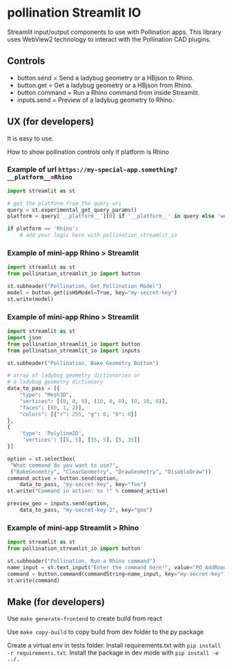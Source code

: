 # pollination Streamlit IO

Streamlit input/output components to use with Pollination apps. This library uses 
WebView2 technology to interact with the Pollination CAD plugins.

## Controls
* button.send = Send a ladybug geometry or a HBjson to Rhino.
* button.get = Get a ladybug geometry or a HBjson from Rhino.
* button.command = Run a Rhino command from inside Streamlit.
* inputs.send = Preview of a ladybug geometry to Rhino.

## UX (for developers)
It is easy to use.

How to show pollination controls only if platform is Rhino

### Example of url `https://my-special-app.something?__platform__=Rhino`
```python
import streamlit as st

# get the platform from the query uri
query = st.experimental_get_query_params()
platform = query['__platform__'][0] if '__platform__' in query else 'web'

if platform == 'Rhino':
    # add your logic here with pollination_streamlit_io
```

### Example of mini-app Rhino > Streamlit

```python
import streamlit as st
from pollination_streamlit_io import button

st.subheader("Pollination, Get Pollination Model")
model = button.get(isHbModel=True, key="my-secret-key")
st.write(model)
```

### Example of mini-app Rhino > Streamlit

```python
import streamlit as st
import json
from pollination_streamlit_io import button
from pollination_streamlit_io import inputs

st.subheader("Pollination, Bake Geometry Button")

# array of ladybug geometry dictionaries or 
# a ladybug geometry dictionary
data_to_pass = [{
    "type": "Mesh3D",
    "vertices": [(0, 0, 0), (10, 0, 0), (0, 10, 0)],
    "faces": [(0, 1, 2)],
    "colors": [{"r": 255, "g": 0, "b": 0}]
}, 
{ 
    'type': 'Polyline2D',
     'vertices': [[5, 5], [35, 5], [5, 35]] 
}]

option = st.selectbox(
 "What command do you want to use?",
 ("BakeGeometry", "ClearGeometry", "DrawGeometry", "DisableDraw"))
command_active = button.send(option,
    data_to_pass, "my-secret-key", key="foo")
st.write("Command in action: %s !" % command_active)

preview_geo = inputs.send(option,
    data_to_pass, "my-secret-key-2", key="goo")
```

### Example of mini-app Streamlit > Rhino

```python
import streamlit as st
from pollination_streamlit_io import button

st.subheader("Pollination, Run a Rhino command")
name_input = st.text_input("Enter the command here!", value="PO_AddRooms")
command = button.command(commandString=name_input, key="my-secret-key")
st.write(command)
```

## Make (for developers)
Use `make generate-frontend` to create build from react

Use `make copy-build` to copy build from dev folder to the py package

Create a virtual env in tests folder. Install requirements.txt with `pip install -r requirements.txt`. Install the package in dev mode with `pip install -e ../.`
